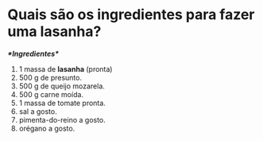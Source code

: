 # Quais são os ingredientes para fazer uma lasanha?

***\*Ingredientes\****

1. 1 massa de **lasanha** (pronta)
2. 500 g de presunto.
3. 500 g de queijo mozarela.
4. 500 g carne moída.
5. 1 massa de tomate pronta.
6. sal a gosto.
7. pimenta-do-reino a gosto.
8. orégano a gosto.
